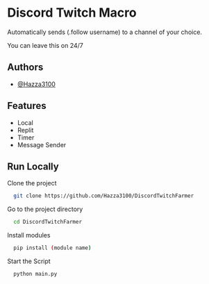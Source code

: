 
# Discord Twitch Macro

Automatically sends (.follow username) to a channel of your choice.

You can leave this on 24/7
## Authors

- [@Hazza3100](https://www.github.com/Hazza3100)


## Features

- Local
- Replit
- Timer
- Message Sender


## Run Locally

Clone the project

```bash
  git clone https://github.com/Hazza3100/DiscordTwitchFarmer
```

Go to the project directory

```bash
  cd DiscordTwitchFarmer
```

Install modules

```bash
  pip install (module name)
```

Start the Script

```bash
  python main.py
```

